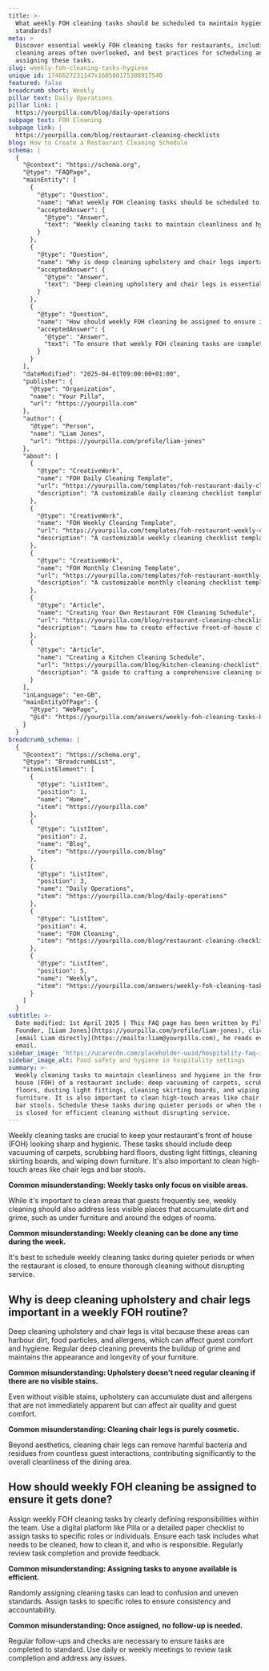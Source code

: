 ```yaml
---
title: >-
  What weekly FOH cleaning tasks should be scheduled to maintain hygiene
  standards?
meta: >
  Discover essential weekly FOH cleaning tasks for restaurants, including deep
  cleaning areas often overlooked, and best practices for scheduling and
  assigning these tasks.
slug: weekly-foh-cleaning-tasks-hygiene
unique id: 1746627231147x160580175308917540
featured: false
breadcrumb short: Weekly
pillar text: Daily Operations
pillar link: |
  https://yourpilla.com/blog/daily-operations
subpage text: FOH Cleaning
subpage link: |
  https://yourpilla.com/blog/restaurant-cleaning-checklists
blog: How to Create a Restaurant Cleaning Schedule
schema: |
  {
    "@context": "https://schema.org",
    "@type": "FAQPage",
    "mainEntity": [
      {
        "@type": "Question",
        "name": "What weekly FOH cleaning tasks should be scheduled to maintain hygiene standards?",
        "acceptedAnswer": {
          "@type": "Answer",
          "text": "Weekly cleaning tasks to maintain cleanliness and hygiene in the front of house (FOH) of a restaurant include: deep vacuuming of carpets, scrubbing hard floors, dusting light fittings, cleaning skirting boards, and wiping down furniture. It is also important to clean high-touch areas like chair legs and bar stools. Schedule these tasks during quieter periods or when the restaurant is closed for efficient cleaning without disrupting service."
        }
      },
      {
        "@type": "Question",
        "name": "Why is deep cleaning upholstery and chair legs important in a weekly FOH routine?",
        "acceptedAnswer": {
          "@type": "Answer",
          "text": "Deep cleaning upholstery and chair legs is essential for maintaining guest comfort and hygiene. These areas can accumulate dirt, food particles, and allergens. Regular cleaning helps to prevent the buildup of grime and supports the longevity and appearance of furniture while ensuring cleanliness in the dining area."
        }
      },
      {
        "@type": "Question",
        "name": "How should weekly FOH cleaning be assigned to ensure it gets done?",
        "acceptedAnswer": {
          "@type": "Answer",
          "text": "To ensure that weekly FOH cleaning tasks are completed, assign them clearly within the team. Use a digital platform or a detailed checklist to specify the cleaning requirements, how to perform them, and who is responsible. To maintain high standards, regularly review the task completion and provide necessary feedback."
        }
      }
    ],
    "dateModified": "2025-04-01T09:00:00+01:00",
    "publisher": {
      "@type": "Organization",
      "name": "Your Pilla",
      "url": "https://yourpilla.com"
    },
    "author": {
      "@type": "Person",
      "name": "Liam Jones",
      "url": "https://yourpilla.com/profile/liam-jones"
    },
    "about": [
      {
        "@type": "CreativeWork",
        "name": "FOH Daily Cleaning Template",
        "url": "https://yourpilla.com/templates/foh-restaurant-daily-cleaning",
        "description": "A customizable daily cleaning checklist template specific to front-of-house restaurant needs."
      },
      {
        "@type": "CreativeWork",
        "name": "FOH Weekly Cleaning Template",
        "url": "https://yourpilla.com/templates/foh-restaurant-weekly-cleaning",
        "description": "A customizable weekly cleaning checklist template specific to front-of-house restaurant needs."
      },
      {
        "@type": "CreativeWork",
        "name": "FOH Monthly Cleaning Template",
        "url": "https://yourpilla.com/templates/foh-restaurant-monthly-cleaning",
        "description": "A customizable monthly cleaning checklist template specific to front-of-house restaurant needs."
      },
      {
        "@type": "Article",
        "name": "Creating Your Own Restaurant FOH Cleaning Schedule",
        "url": "https://yourpilla.com/blog/restaurant-cleaning-checklists",
        "description": "Learn how to create effective front-of-house cleaning schedules to maintain optimal hygiene."
      },
      {
        "@type": "Article",
        "name": "Creating a Kitchen Cleaning Schedule",
        "url": "https://yourpilla.com/blog/kitchen-cleaning-checklist",
        "description": "A guide to crafting a comprehensive cleaning schedule for restaurant kitchens."
      }
    ],
    "inLanguage": "en-GB",
    "mainEntityOfPage": {
      "@type": "WebPage",
      "@id": "https://yourpilla.com/answers/weekly-foh-cleaning-tasks-hygiene"
    }
  }
breadcrumb_schema: |
  {
    "@context": "https://schema.org",
    "@type": "BreadcrumbList",
    "itemListElement": [
      {
        "@type": "ListItem",
        "position": 1,
        "name": "Home",
        "item": "https://yourpilla.com"
      },
      {
        "@type": "ListItem",
        "position": 2,
        "name": "Blog",
        "item": "https://yourpilla.com/blog"
      },
      {
        "@type": "ListItem",
        "position": 3,
        "name": "Daily Operations",
        "item": "https://yourpilla.com/blog/daily-operations"
      },
      {
        "@type": "ListItem",
        "position": 4,
        "name": "FOH Cleaning",
        "item": "https://yourpilla.com/blog/restaurant-cleaning-checklists"
      },
      {
        "@type": "ListItem",
        "position": 5,
        "name": "Weekly",
        "item": "https://yourpilla.com/answers/weekly-foh-cleaning-tasks-hygiene"
      }
    ]
  }
subtitle: >-
  Date modified: 1st April 2025 | This FAQ page has been written by Pilla
  Founder, [Liam Jones](https://yourpilla.com/profile/liam-jones), click to
  [email Liam directly](https://mailto:liam@yourpilla.com), he reads every
  email.
sidebar_image: 'https://ucarecdn.com/placeholder-uuid/hospitality-faq-image.jpg'
sidebar_image_alt: Food safety and hygiene in hospitality settings
summary: >-
  Weekly cleaning tasks to maintain cleanliness and hygiene in the front of
  house (FOH) of a restaurant include: deep vacuuming of carpets, scrubbing hard
  floors, dusting light fittings, cleaning skirting boards, and wiping down
  furniture. It is also important to clean high-touch areas like chair legs and
  bar stools. Schedule these tasks during quieter periods or when the restaurant
  is closed for efficient cleaning without disrupting service.
---
```

Weekly cleaning tasks are crucial to keep your restaurant's front of house (FOH) looking sharp and hygienic. These tasks should include deep vacuuming of carpets, scrubbing hard floors, dusting light fittings, cleaning skirting boards, and wiping down furniture. It's also important to clean high-touch areas like chair legs and bar stools.

**Common misunderstanding: Weekly tasks only focus on visible areas.**

While it's important to clean areas that guests frequently see, weekly cleaning should also address less visible places that accumulate dirt and grime, such as under furniture and around the edges of rooms.

**Common misunderstanding: Weekly cleaning can be done any time during the week.**

It's best to schedule weekly cleaning tasks during quieter periods or when the restaurant is closed, to ensure thorough cleaning without disrupting service.

## Why is deep cleaning upholstery and chair legs important in a weekly FOH routine?

Deep cleaning upholstery and chair legs is vital because these areas can harbour dirt, food particles, and allergens, which can affect guest comfort and hygiene. Regular deep cleaning prevents the buildup of grime and maintains the appearance and longevity of your furniture.

**Common misunderstanding: Upholstery doesn't need regular cleaning if there are no visible stains.**

Even without visible stains, upholstery can accumulate dust and allergens that are not immediately apparent but can affect air quality and guest comfort.

**Common misunderstanding: Cleaning chair legs is purely cosmetic.**

Beyond aesthetics, cleaning chair legs can remove harmful bacteria and residues from countless guest interactions, contributing significantly to the overall cleanliness of the dining area.

## How should weekly FOH cleaning be assigned to ensure it gets done?

Assign weekly FOH cleaning tasks by clearly defining responsibilities within the team. Use a digital platform like Pilla or a detailed paper checklist to assign tasks to specific roles or individuals. Ensure each task includes what needs to be cleaned, how to clean it, and who is responsible. Regularly review task completion and provide feedback.

**Common misunderstanding: Assigning tasks to anyone available is efficient.**

Randomly assigning cleaning tasks can lead to confusion and uneven standards. Assign tasks to specific roles to ensure consistency and accountability.

**Common misunderstanding: Once assigned, no follow-up is needed.**

Regular follow-ups and checks are necessary to ensure tasks are completed to standard. Use daily or weekly meetings to review task completion and address any issues.
